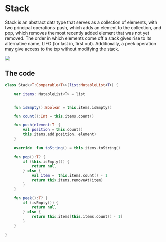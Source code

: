 # Stack

Stack is an abstract data type that serves as a collection of elements, with two principal operations: push, which adds an element to the collection, and pop, which removes the most recently added element that was not yet removed. The order in which elements come off a stack gives rise to its alternative name, LIFO (for last in, first out). Additionally, a peek operation may give access to the top without modifying the stack.

![](https://github.com/gazolla/Kotlin-Algorithm/raw/master/Stack/Lifo_stack.PNG)

## The code


```kotlin
class Stack<T:Comparable<T>>(list:MutableList<T>) {

    var items: MutableList<T> = list


    fun isEmpty():Boolean = this.items.isEmpty()

    fun count():Int = this.items.count()

    fun push(element:T) {
        val position = this.count()
        this.items.add(position, element)
    }

    override  fun toString() = this.items.toString()

    fun pop():T? {
        if (this.isEmpty()) {
            return null
        } else {
            val item =  this.items.count() - 1
            return this.items.removeAt(item)
        }
    }

    fun peek():T? {
        if (isEmpty()) {
            return null
        } else {
            return this.items[this.items.count() - 1]
        }
    }

}
```